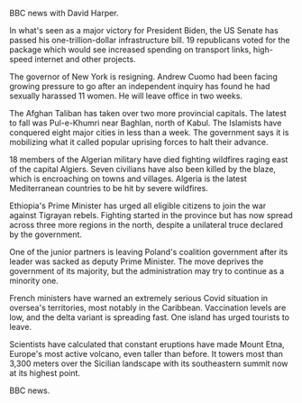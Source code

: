 BBC news with David Harper.

In what's seen as a major victory for President Biden, the US Senate has passed his one-trillion-dollar infrastructure bill. 19 republicans voted for the package which would see increased spending on transport links, high-speed internet and other projects.

The governor of New York is resigning. Andrew Cuomo had been facing growing pressure to go after an independent inquiry has found he had sexually harassed 11 women. He will leave office in two weeks.

The Afghan Taliban has taken over two more provincial capitals. The latest to fall was Pul-e-Khumri near Baghlan, north of Kabul. The Islamists have conquered eight major cities in less than a week. The government says it is mobilizing what it called popular uprising forces to halt their advance.

18 members of the Algerian military have died fighting wildfires raging east of the capital Algiers. Seven civilians have also been killed by the blaze, which is encroaching on towns and villages. Algeria is the latest Mediterranean countries to be hit by severe wildfires.

Ethiopia's Prime Minister has urged all eligible citizens to join the war against Tigrayan rebels. Fighting started in the province but has now spread across three more regions in the north, despite a unilateral truce declared by the government.

One of the junior partners is leaving Poland's coalition government after its leader was sacked as deputy Prime Minister. The move deprives the government of its majority, but the administration may try to continue as a minority one.

French ministers have warned an extremely serious Covid situation in oversea's territories, most notably in the Caribbean. Vaccination levels are low, and the delta variant is spreading fast. One island has urged tourists to leave.

Scientists have calculated that constant eruptions have made Mount Etna, Europe's most active volcano, even taller than before. It towers most than 3,300 meters over the Sicilian landscape with its southeastern summit now at its highest point.

BBC news.
